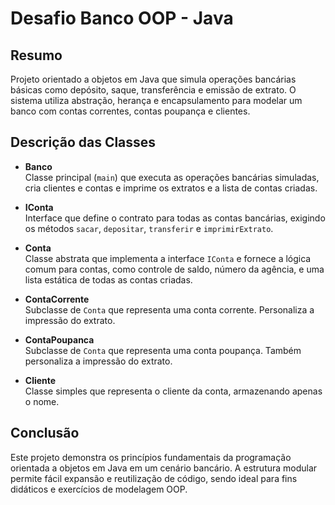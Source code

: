 # Desafio Banco OOP - Java

## Resumo

Projeto orientado a objetos em Java que simula operações bancárias básicas como depósito, saque, transferência e emissão de extrato. O sistema utiliza abstração, herança e encapsulamento para modelar um banco com contas correntes, contas poupança e clientes.

## Descrição das Classes

- **Banco**  
  Classe principal (`main`) que executa as operações bancárias simuladas, cria clientes e contas e imprime os extratos e a lista de contas criadas.

- **IConta**  
  Interface que define o contrato para todas as contas bancárias, exigindo os métodos `sacar`, `depositar`, `transferir` e `imprimirExtrato`.

- **Conta**  
  Classe abstrata que implementa a interface `IConta` e fornece a lógica comum para contas, como controle de saldo, número da agência, e uma lista estática de todas as contas criadas.

- **ContaCorrente**  
  Subclasse de `Conta` que representa uma conta corrente. Personaliza a impressão do extrato.

- **ContaPoupanca**  
  Subclasse de `Conta` que representa uma conta poupança. Também personaliza a impressão do extrato.

- **Cliente**  
  Classe simples que representa o cliente da conta, armazenando apenas o nome.

## Conclusão

Este projeto demonstra os princípios fundamentais da programação orientada a objetos em Java em um cenário bancário. A estrutura modular permite fácil expansão e reutilização de código, sendo ideal para fins didáticos e exercícios de modelagem OOP.
